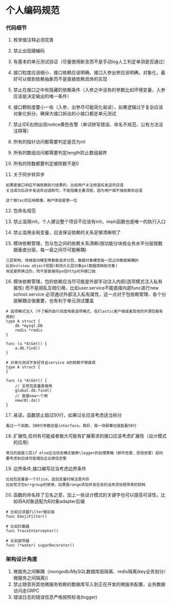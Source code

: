 # 个人编码规范


### 代码细节

1. 枚举值注释必须完善

2. 禁止出现硬编码

3. 有基本的单元测试验证（尽量使用断言而不是手动log人工判定单测是否通过）

4. 接口粒度应该细小、接口依赖应该明确、接口入参出参应该明确，对象化，最好可以做到依赖抽象而不是直接依赖具体的实现

5. 禁止在接口之中有隐藏的依赖条件（入参之中没有的参数比如环境变量，入参应该是决定输出的唯一条件）

6. 接口颗粒度要小一些（入参、出参尽可能简化易读），如果逻辑过于复杂应该对象化拆分，确保大接口拆出的小接口都走单元测试

7. 禁止IDE右侧出现notice黄色告警（单词拼写错误、命名不规范、公有方法没注释等）

8. 所有的指针访问都需要判定是否为nil

9. 所有的数组访问都需要判定length防止数组越界

10. 所有的除数都要判定被除数不是0

11. 关于同步转异步

```
如果是接口响应不强依赖执行结果的，比如用户关注频道后发送欢迎语
关注成功后异步发送欢迎语即可，不能阻塞主要流程，因为用户端不强依赖欢迎语

这个做toc的应用都懂，用户体验是第一位
```

12. 包命名规范

13. 禁止滥用init，个人建议整个项目不应该有init，main函数也是唯一的执行入口

14. 禁止滥用全局变量，应该保证依赖的关系足够清晰明了

15. 模块依赖管理，包与包之间的依赖关系清晰(按功能分块按业务水平分层按数据垂直分层，每一层之间尽可能解耦)

```
三层架构、领域驱动模型等都是追求分层，数据对象模型每一层之间都是解耦的
比如vo(view object视图)和持久化层对象po(数据库映射对象)
肯定是转换过的，而不是直接将po往http对外接口抛
```


16. 模块依赖管理，包的依赖应当尽可能是外部手动注入内部(选项模式注入私有属性) 而不是胡乱互相引用，比如user.service不能直接内部func进行new school.service 必须通过外部注入私有属性，这一点对于包依赖管理、各个分层解耦合很重要，也有利于单元测试覆盖

```
# 选项模式注入（不了解的自行百度啥是选项模式，在Elastic客户端或者其他的开源包都有用到）
type A struct {
    db *mysql.DB
    redis *redis
}

func (a *A)Get() {
    a.db.find()
}
```

```
# 对单元测试不友好并且service A的依赖不够直观
type A struct {
}

func (a *A)Get() {
    // 全局包变量直接用
    global.db.find()
    // 直接new一个用
    new(B).do()
}
```


17. 易读，函数禁止超过50行，如果过长应该考虑适当拆分
```
看过一个函数，300行参数还是interface，真好，我一块屏幕也就能看50行
```


18. 扩展性,任何有可能或者极大可能有扩展需求的接口应该考虑扩展性（设计模式的应用）
```
常见的就是三层if else应当状态模式替换\logger的处理策略（邮件告警、短信告警）起码要考虑到后续可能增加企业微信告警
```

19. 边界条件,接口编写应当考虑边界条件
```
比如包变量是一个Slice，追加变量时候注意内存
比如官方包errgroup的使用，如果是range添加并发任务的话考虑协程带来的损耗
```

20. 函数的命名除了见名之意，加上一些设计模式的关键字也可以提高可读性，比如将A对象适配为B对象adapter后缀
```
# 比如过滤器filter做后缀
func EmojiFilter()

# 比如拦截器
func TraceInterceptor()

# 比如装饰器
func (*water) sugarDecorator()
```

### 架构设计角度

1. 微服务之间解耦（mongodb/MySQL数据库层隔离、redis隔离(key业务划分/微服务之间隔离))
2. 禁止随意将其他微服务依赖的数据库写入到正在开发的微服务配置，业务数据访问走GRPC
3. 错误日志的错误信息严格按照标准(logger)
